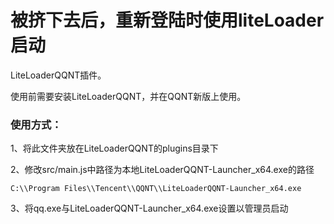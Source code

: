 # 被挤下去后，重新登陆时使用liteLoader启动

LiteLoaderQQNT插件。

使用前需要安装LiteLoaderQQNT，并在QQNT新版上使用。



### 使用方式：

1、将此文件夹放在LiteLoaderQQNT的plugins目录下

2、修改src/main.js中路径为本地LiteLoaderQQNT-Launcher_x64.exe的路径

``````
C:\\Program Files\\Tencent\\QQNT\\LiteLoaderQQNT-Launcher_x64.exe
``````

3、将qq.exe与LiteLoaderQQNT-Launcher_x64.exe设置以管理员启动
